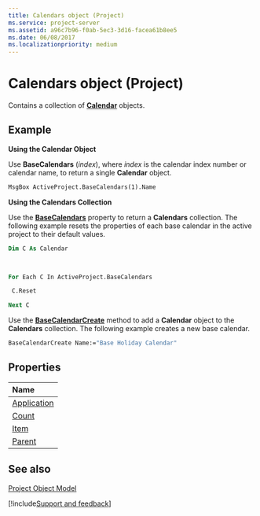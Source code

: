 ```yaml
---
title: Calendars object (Project)
ms.service: project-server
ms.assetid: a96c7b96-f0ab-5ec3-3d16-facea61b8ee5
ms.date: 06/08/2017
ms.localizationpriority: medium
---
```



# Calendars object (Project)

Contains a collection of **[Calendar](Project.Calendar.md)** objects.


## Example

 **Using the Calendar Object**

Use **BaseCalendars** (_index_), where _index_ is the calendar index number or calendar name, to return a single **Calendar** object.




```vb
MsgBox ActiveProject.BaseCalendars(1).Name
```

 **Using the Calendars Collection**

Use the **[BaseCalendars](./Project.Project.BaseCalendars.md)** property to return a **Calendars** collection. The following example resets the properties of each base calendar in the active project to their default values.




```vb
Dim C As Calendar 

 

For Each C In ActiveProject.BaseCalendars 

 C.Reset 

Next C
```

Use the **[BaseCalendarCreate](./Project.Application.BaseCalendarCreate.md)** method to add a **Calendar** object to the **Calendars** collection. The following example creates a new base calendar.




```vb
BaseCalendarCreate Name:="Base Holiday Calendar"
```


## Properties



|Name|
|:-----|
|[Application](./Project.Calendars.Application.md)|
|[Count](./Project.Calendars.Count.md)|
|[Item](./Project.Calendars.Item.md)|
|[Parent](./Project.Calendars.Parent.md)|

## See also


[Project Object Model](../project/Concepts/project-object-model.md)

[!include[Support and feedback](~/includes/feedback-boilerplate.md)]